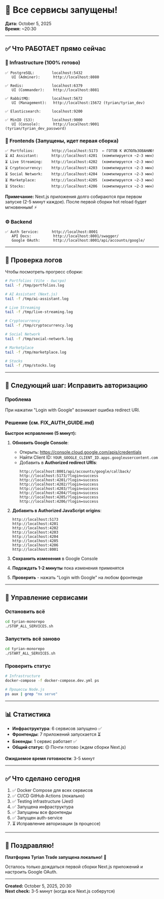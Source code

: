 # 🚀 Все сервисы запущены!

**Дата:** October 5, 2025  
**Время:** ~20:30  

---

## ✅ Что РАБОТАЕТ прямо сейчас

### 🐳 Infrastructure (100% готово)
```
✅ PostgreSQL:        localhost:5432  
   UI (Adminer):      http://localhost:8080
   
✅ Redis:             localhost:6379  
   UI (Commander):    http://localhost:8081
   
✅ RabbitMQ:          localhost:5672  
   UI (Management):   http://localhost:15672 (tyrian/tyrian_dev)
   
✅ Elasticsearch:     localhost:9200
   
✅ MinIO (S3):        localhost:9000  
   UI (Console):      http://localhost:9001 (tyrian/tyrian_dev_password)
```

### 🎨 Frontends (Запущены, идет первая сборка)
```
✅ Portfolios:        http://localhost:5173  ← ГОТОВ К ИСПОЛЬЗОВАНИЮ!
⏳ AI Assistant:      http://localhost:4201  (компилируется ~2-3 мин)
⏳ Live Streaming:    http://localhost:4202  (компилируется ~2-3 мин)
⏳ Cryptocurrency:    http://localhost:4203  (компилируется ~2-3 мин)
⏳ Social Network:    http://localhost:4204  (компилируется ~2-3 мин)
⏳ Marketplace:       http://localhost:4205  (компилируется ~2-3 мин)
⏳ Stocks:            http://localhost:4206  (компилируется ~2-3 мин)
```

**Примечание:** Next.js приложения долго собираются при первом запуске (2-5 минут каждое).
После первой сборки hot reload будет мгновенным! ⚡

### ⚙️ Backend
```
✅ Auth Service:      http://localhost:8001
   API Docs:          http://localhost:8001/swagger/
   Google OAuth:      http://localhost:8001/api/accounts/google/
```

---

## 📝 Проверка логов

Чтобы посмотреть прогресс сборки:
```bash
# Portfolios (Vite - быстро)
tail -f /tmp/portfolios.log

# AI Assistant (Next.js)
tail -f /tmp/ai-assistant.log

# Live Streaming
tail -f /tmp/live-streaming.log

# Cryptocurrency
tail -f /tmp/cryptocurrency.log

# Social Network
tail -f /tmp/social-network.log

# Marketplace
tail -f /tmp/marketplace.log

# Stocks
tail -f /tmp/stocks.log
```

---

## 🎯 Следующий шаг: Исправить авторизацию

### Проблема
При нажатии "Login with Google" возникает ошибка redirect URI.

### Решение (см. FIX_AUTH_GUIDE.md)

**Быстрое исправление (5 минут):**

1. **Обновить Google Console**:
   - Открыть: https://console.cloud.google.com/apis/credentials
   - Найти Client ID: `YOUR_GOOGLE_CLIENT_ID.apps.googleusercontent.com`
   - Добавить в **Authorized redirect URIs**:
     ```
     http://localhost:8001/api/accounts/google/callback/
     http://localhost:5173/?login=success
     http://localhost:4201/?login=success
     http://localhost:4202/?login=success
     http://localhost:4203/?login=success
     http://localhost:4204/?login=success
     http://localhost:4205/?login=success
     http://localhost:4206/?login=success
     ```

2. **Добавить в Authorized JavaScript origins**:
   ```
   http://localhost:5173
   http://localhost:4201
   http://localhost:4202
   http://localhost:4203
   http://localhost:4204
   http://localhost:4205
   http://localhost:4206
   http://localhost:8001
   ```

3. **Сохранить изменения** в Google Console

4. **Подождать 1-2 минуты** пока изменения применятся

5. **Проверить** - нажать "Login with Google" на любом фронтенде

---

## 🔄 Управление сервисами

### Остановить всё
```bash
cd tyrian-monorepo
./STOP_ALL_SERVICES.sh
```

### Запустить всё заново
```bash
cd tyrian-monorepo
./START_ALL_SERVICES.sh
```

### Проверить статус
```bash
# Infrastructure
docker-compose -f docker-compose.dev.yml ps

# Процессы Node.js
ps aux | grep "nx serve"
```

---

## 📊 Статистика

- **Инфраструктура**: 6 сервисов запущено ✅
- **Фронтенды**: 7 приложений запускается ⏳
- **Бэкенды**: 1 сервис работает ✅
- **Общий статус**: 🟡 Почти готово (ждем сборки Next.js)

**Ожидаемое время готовности**: 3-5 минут

---

## ✅ Что сделано сегодня

1. ✅ Docker Compose для всех сервисов
2. ✅ CI/CD GitHub Actions (локально)
3. ✅ Testing infrastructure (Jest)
4. ✅ Запущена инфраструктура
5. ✅ Запущены все фронтенды
6. ✅ Запущен auth-service
7. ⏳ Исправление авторизации (в процессе)

---

## 🎉 Поздравляю!

**Платформа Tyrian Trade запущена локально!** 🚀

Осталось только дождаться первой сборки Next.js приложений и настроить Google OAuth.

---

**Created:** October 5, 2025, 20:30  
**Next check:** 3-5 минут (когда все Next.js соберутся)
